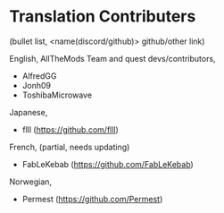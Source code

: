 # Translation Contributers
(bullet list, <name(discord/github)> github/other link)

English, AllTheMods Team and quest devs/contributors,
- AlfredGG
- Jonh09
- ToshibaMicrowave


Japanese,
- flll (https://github.com/flll)

French, (partial, needs updating)
- FabLeKebab (https://github.com/FabLeKebab)

Norwegian,
- Permest  (https://github.com/Permest)
